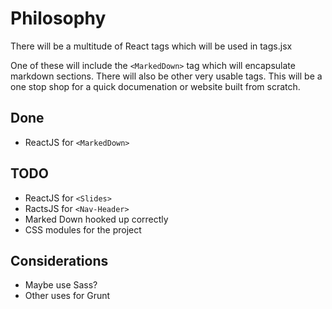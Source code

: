 # Philosophy
There will be a multitude of React tags which will be used in tags.jsx

One of these will include the `<MarkedDown>` tag which will encapsulate markdown sections. There will also be other very usable tags. This will be a one stop shop for a quick documenation or website built from scratch.

## Done
- ReactJS for `<MarkedDown>`

## TODO
- ReactJS for `<Slides>`
- RactsJS for `<Nav-Header>`
- Marked Down hooked up correctly
- CSS modules for the project

## Considerations
- Maybe use Sass?
- Other uses for Grunt